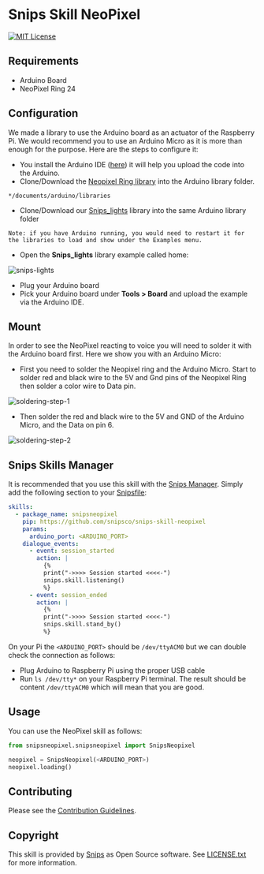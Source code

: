 
# Snips Skill NeoPixel

[![MIT License](https://img.shields.io/badge/license-MIT-blue.svg)](https://raw.githubusercontent.com/snipsco/snips-skill-hue/master/LICENSE.txt)

## Requirements
- Arduino Board
- NeoPixel Ring 24

## Configuration 
We made a library to use the Arduino board as an actuator of the Raspberry Pi. We would recommend you to use an Arduino Micro as
 it is more than enough for the purpose. Here are the steps to configure it:
- You install the Arduino IDE ([here](https://www.arduino.cc/en/Main/Software)) it will help you upload the code into the Arduino.
- Clone/Download the [Neopixel Ring library](https://github.com/adafruit/Adafruit_NeoPixel) into the Arduino library folder.
~~~
*/documents/arduino/libraries
~~~
- Clone/Download our [Snips_lights](https://github.com/snipsco/Snips_Lights) library into the same Arduino library folder
~~~
Note: if you have Arduino running, you would need to restart it for the libraries to load and show under the Examples menu. 
~~~
- Open the **Snips_lights** library example called home:

![snips-lights](https://cdn-images-1.medium.com/max/1600/1*IdSEqw2EKfpqtosr0R8DCQ.png)

- Plug your Arduino board 
- Pick your Arduino board under **Tools > Board** and upload the example via the Arduino IDE.

## Mount
In order to see the NeoPixel reacting to voice you will need to solder it with the Arduino board first. Here we show you with 
an Arduino Micro: 
- First you need to solder the Neopixel ring and the Arduino Micro. Start to solder red and black wire to the 5V and Gnd pins 
of the Neopixel Ring then solder a color wire to Data pin.

![soldering-step-1](https://cdn-images-1.medium.com/max/1600/1*jpGKItzakYWYZ93PUD2dvA.png)

- Then solder the red and black wire to the 5V and GND of the Arduino Micro, and the Data on pin 6.

![soldering-step-2](https://cdn-images-1.medium.com/max/1600/1*JEN1Lfyit8FXiz-HMNzxnw.png)

## Snips Skills Manager

It is recommended that you use this skill with the [Snips Manager](https://github.com/snipsco/snipsmanager). Simply add the following section to your [Snipsfile](https://github.com/snipsco/snipsmanager/wiki/The-Snipsfile):

~~~yaml
skills:
  - package_name: snipsneopixel
    pip: https://github.com/snipsco/snips-skill-neopixel
    params:
      arduino_port: <ARDUINO_PORT>
    dialogue_events:
      - event: session_started
        action: |
          {%
          print("->>>> Session started <<<<-")
          snips.skill.listening()
          %}
      - event: session_ended
        action: |
          {%
          print("->>>> Session started <<<<-")
          snips.skill.stand_by()
          %}
~~~


On your Pi the `<ARDUINO_PORT>` should be `/dev/ttyACM0` but we can double check the connection as follows:
- Plug Arduino to Raspberry Pi using the proper USB cable
- Run `ls /dev/tty*` on your Raspberry Pi terminal. The result should be content 
`/dev/ttyACM0` which will mean that you are good.

## Usage

You can use the NeoPixel skill as follows:

~~~python
from snipsneopixel.snipsneopixel import SnipsNeopixel

neopixel = SnipsNeopixel(<ARDUINO_PORT>)
neopixel.loading()
~~~

## Contributing

Please see the [Contribution Guidelines](https://github.com/snipsco/snips-skill-neopixel/blob/master/CONTRIBUTING.md).

## Copyright

This skill is provided by [Snips](https://www.snips.ai) as Open Source software. See [LICENSE.txt](https://github.com/snipsco/snips-skill-neopixel/blob/master/LICENSE.txt) for more
information.
